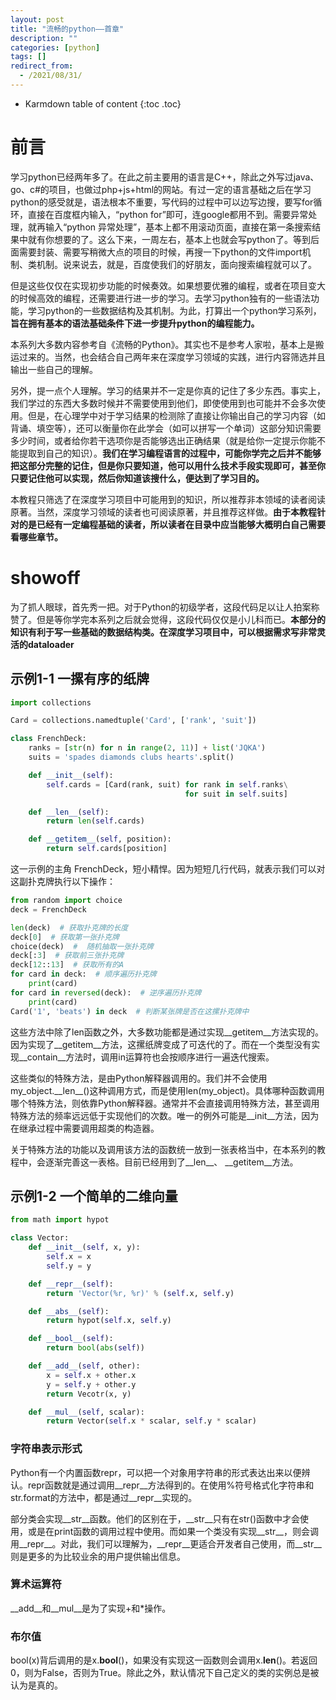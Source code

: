 ```yaml
---
layout: post
title: "流畅的python——首章"
description: ""
categories: [python]
tags: []
redirect_from:
  - /2021/08/31/
---
```


* Karmdown table of content
{:toc .toc}

# 前言

学习python已经两年多了。在此之前主要用的语言是C++，除此之外写过java、go、c#的项目，也做过php+js+html的网站。有过一定的语言基础之后在学习python的感受就是，语法根本不重要，写代码的过程中可以边写边搜，要写for循环，直接在百度框内输入，“python for”即可，连google都用不到。需要异常处理，就再输入“python 异常处理”，基本上都不用滚动页面，直接在第一条搜索结果中就有你想要的了。这么下来，一周左右，基本上也就会写python了。等到后面需要封装、需要写稍微大点的项目的时候，再搜一下python的文件import机制、类机制。说来说去，就是，百度使我们的好朋友，面向搜索编程就可以了。

但是这些仅仅在实现初步功能的时候奏效。如果想要优雅的编程，或者在项目变大的时候高效的编程，还需要进行进一步的学习。去学习python独有的一些语法功能，学习python的一些数据结构及其机制。为此，打算出一个python学习系列，**旨在拥有基本的语法基础条件下进一步提升python的编程能力。**

本系列大多数内容参考自《流畅的Python》。其实也不是参考人家啦，基本上是搬运过来的。当然，也会结合自己两年来在深度学习领域的实践，进行内容筛选并且输出一些自己的理解。

另外，提一点个人理解。学习的结果并不一定是你真的记住了多少东西。事实上，我们学过的东西大多数时候并不需要使用到他们，即使使用到也可能并不会多次使用。但是，在心理学中对于学习结果的检测除了直接让你输出自己的学习内容（如背诵、填空等），还可以衡量你在此学会（如可以拼写一个单词）这部分知识需要多少时间，或者给你若干选项你是否能够选出正确结果（就是给你一定提示你能不能提取到自己的知识）。**我们在学习编程语言的过程中，可能你学完之后并不能够把这部分完整的记住，但是你只要知道，他可以用什么技术手段实现即可，甚至你只要记住他可以实现，然后你知道该搜什么，便达到了学习目的。**

本教程只筛选了在深度学习项目中可能用到的知识，所以推荐非本领域的读者阅读原著。当然，深度学习领域的读者也可阅读原著，并且推荐这样做。**由于本教程针对的是已经有一定编程基础的读者，所以读者在目录中应当能够大概明白自己需要看哪些章节。**

# showoff

为了抓人眼球，首先秀一把。对于Python的初级学者，这段代码足以让人拍案称赞了。但是等你学完本系列之后就会觉得，这段代码仅仅是小儿科而已。**本部分的知识有利于写一些基础的数据结构类。在深度学习项目中，可以根据需求写非常灵活的dataloader**


## 示例1-1	一摞有序的纸牌
~~~python
import collections

Card = collections.namedtuple('Card', ['rank', 'suit'])

class FrenchDeck:
	ranks = [str(n) for n in range(2, 11)] + list('JQKA')
	suits = 'spades diamonds clubs hearts'.split()

	def __init__(self):
		self.cards = [Card(rank, suit) for rank in self.ranks\
									   for suit in self.suits]

	def __len__(self):
		return len(self.cards)

	def __getitem__(self, position):
		return self.cards[position]
~~~~

这一示例的主角 FrenchDeck，短小精悍。因为短短几行代码，就表示我们可以对这副扑克牌执行以下操作：

~~~python
from random import choice
deck = FrenchDeck

len(deck)  # 获取扑克牌的长度
deck[0]  # 获取第一张扑克牌
choice(deck)  #  随机抽取一张扑克牌
deck[:3]  # 获取前三张扑克牌
deck[12::13]  # 获取所有的A
for card in deck:  # 顺序遍历扑克牌
	print(card)
for card in reversed(deck):  # 逆序遍历扑克牌
	print(card)
Card('1', 'beats') in deck  # 判断某张牌是否在这摞扑克牌中
~~~~

这些方法中除了len函数之外，大多数功能都是通过实现\_\_getitem\_\_方法实现的。因为实现了\_\_getitem\_\_方法，这摞纸牌变成了可迭代的了。而在一个类型没有实现\_\_contain\_\_方法时，调用in运算符也会按顺序进行一遍迭代搜索。

这些类似的特殊方法，是由Python解释器调用的。我们并不会使用my_object.\_\_len__()这种调用方式，而是使用len(my_object)。具体哪种函数调用哪个特殊方法，则依靠Python解释器。通常并不会直接调用特殊方法，甚至调用特殊方法的频率远远低于实现他们的次数。唯一的例外可能是\_\_init\_\_方法，因为在继承过程中需要调用超类的构造器。

关于特殊方法的功能以及调用该方法的函数统一放到一张表格当中，在本系列的教程中，会逐渐完善这一表格。目前已经用到了\_\_len\_\_、 \_\_getitem\_\_方法。

## 示例1-2 一个简单的二维向量

~~~python
from math import hypot

class Vector:
	def __init__(self, x, y):
		self.x = x
		self.y = y

	def __repr__(self):
		return 'Vector(%r, %r)' % (self.x, self.y)

	def __abs__(self):
		return hypot(self.x, self.y)

	def __bool__(self):
		return bool(abs(self))

	def __add__(self, other):
		x = self.x + other.x
		y = self.y + other.y
		return Vecotr(x, y)

	def __mul__(self, scalar):
		return Vector(self.x * scalar, self.y * scalar)
~~~~

### 字符串表示形式

Python有一个内置函数repr，可以把一个对象用字符串的形式表达出来以便辨认。repr函数就是通过调用__repr__方法得到的。在使用%符号格式化字符串和str.format的方法中，都是通过__repr__实现的。

部分类会实现__str__函数。他们的区别在于，\_\_str\_\_只有在str()函数中才会使用，或是在print函数的调用过程中使用。而如果一个类没有实现__str__，则会调用__repr__。对此，我们可以理解为，\_\_repr\_\_更适合开发者自己使用，而\_\_str__则是更多的为比较业余的用户提供输出信息。


### 算术运算符

\_\_add\_\_和\_\_mul\_\_是为了实现+和\*操作。

### 布尔值

bool(x)背后调用的是x.__bool__()，如果没有实现这一函数则会调用x.__len__()。若返回0，则为False，否则为True。除此之外，默认情况下自己定义的类的实例总是被认为是真的。
